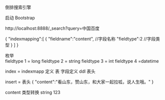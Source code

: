 倒排搜索引擎

启动 Bootstrap

http://localhost:8888/_search?query=中国百度


{
    "indexmapping":[
        {
            "fieldname":"content",  //字段名称
            "fieldtype":2			 //字段类型
        }
   ]
}


枚举  
 fieldtype 1 = long
 fieldtype 2 = string
 fieldtype 3 = int
 fieldtype 4 =datetime
 
 index = indexmapp 定义  表 字段定义 ddl 表头
 
 insert = 表头
 {
     "content":"看山东，赞山东，和大家一起拉呱，说人生哦。"
 }
 
 content 类型转换 string 
 123